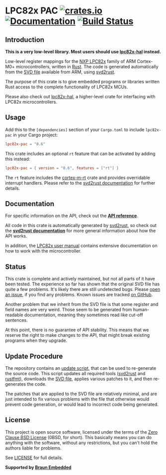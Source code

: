 # LPC82x PAC [![crates.io](https://img.shields.io/crates/v/lpc82x-pac.svg)](https://crates.io/crates/lpc82x-pac) [![Documentation](https://docs.rs/lpc82x-pac/badge.svg)](https://docs.rs/lpc82x-pac) [![Build Status](https://travis-ci.com/lpc-rs/lpc-pac.svg?branch=master)](https://travis-ci.com/lpc-rs/lpc-pac)

## Introduction

**This is a very low-level library. Most users should use [lpc82x-hal] instead.**

Low-level register mappings for the [NXP LPC82x] family of ARM Cortex-M0+ microcontrollers, written in [Rust]. The code is generated automatically from the [SVD file] available from ARM, using [svd2rust].

The purpose of this crate is to give embedded programs or libraries written Rust access to the complete functionality of LPC82x MCUs.

Please also check out [lpc82x-hal], a higher-level crate for interfacing with LPC82x microcontrollers.


## Usage

Add this to the `[dependencies]` section of your `Cargo.toml` to include `lpc82x-pac` in your Cargo project:

``` toml
lpc82x-pac = "0.6"
```

This crate includes an optional `rt` feature that can be activated by adding this instead:

``` toml
lpc82x-pac = { version = "0.6", features = ["rt"] }
```

The `rt` feature includes the [cortex-m-rt] crate and provides overridable interrupt handlers. Please refer to the [svd2rust documentation] for further details.

## Documentation

For specific information on the API, check out the **[API reference]**.

All code in this crate is automatically generated by [svd2rust], so check out the **[svd2rust documentation]** for more general information about how the API works.

In addition, the [LPC82x user manual] contains extensive documentation on how to work with the microcontroller.

## Status

This crate is complete and actively maintained, but not all parts of it have been tested. The experience so far has shown that the original SVD file has quite a few problems. It's likely there are still undetected bugs. Please [open an issue], if you find any problems. Known issues are tracked [on GitHub][list of open issues].

Another problem that we inherit from the SVD file is that some register and field names are very weird. Those seem to be generated from human-readable documentation, meaning they sometimes read like cut-off sentences.

At this point, there is no guarantee of API stability. This means that we reserve the right to make changes to the API, that might break existing programs when they upgrade.

## Update Procedure

The repository contains an [update script], that can be used to re-generate the source code. This script updates all required tools ([svd2rust] and [rustfmt]), downloads the [SVD file], applies various patches to it, and then re-generates the code.

The patches that are applied to the SVD file are relatively minimal, and are just intended to fix various problems with the file that otherwise would prevent code generation, or would lead to incorrect code being generated.


## License

This project is open source software, licensed under the terms of the [Zero Clause BSD License][Zero Clause BSD License] (0BSD, for short). This basically means you can do anything with the software, without any restrictions, but you can't hold the authors liable for problems.

See [LICENSE] for full details.


**Supported by [Braun Embedded]**


[Rust]: https://www.rust-lang.org/
[NXP LPC82x]: http://www.nxp.com/products/microcontrollers-and-processors/arm-based-processors-and-mcus/lpc-cortex-m-mcus/lpc800-series-cortex-m0-plus-mcus/low-cost-microcontrollers-mcus-based-on-arm-cortex-m0-plus-cores:LPC82X
[SVD file]: http://ds.arm.com/media/resources/db/chip/nxp/lpc824m201jdh20/LPC82x.svd
[svd2rust]: https://crates.io/crates/svd2rust
[lpc82x-hal]: https://crates.io/crates/lpc82x-hal
[cortex-m-rt]: https://crates.io/crates/cortex-m-rt
[svd2rust documentation]: https://docs.rs/svd2rust
[API reference]: https://docs.rs/lpc82x-pac
[LPC82x user manual]: https://www.nxp.com/docs/en/user-guide/UM10800.pdf
[open an issue]: https://github.com/lpc-rs/lpc-pac/issues/new
[list of open issues]: https://github.com/lpc-rs/lpc-pac/labels/crate%3A%20lpc82x-pac
[rustup]: https://rustup.rs/
[update script]: https://github.com/lpc-rs/lpc-pac/blob/master/lpc82x/scripts/update.sh
[rustfmt]: https://crates.io/crates/rustfmt
[Zero Clause BSD License]: https://opensource.org/licenses/FPL-1.0.0
[LICENSE]: https://github.com/lpc-rs/lpc-pac/blob/master/lpc82x/LICENSE
[Braun Embedded]: https://braun-embedded.com/
